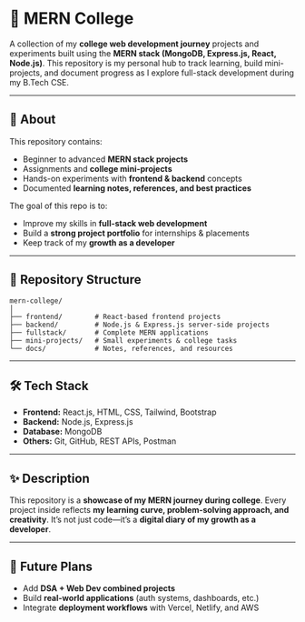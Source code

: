 # 📘 MERN College

A collection of my **college web development journey** projects and experiments built using the **MERN stack (MongoDB, Express.js, React, Node.js)**.
This repository is my personal hub to track learning, build mini-projects, and document progress as I explore full-stack development during my B.Tech CSE.

---

## 🚀 About

This repository contains:

* Beginner to advanced **MERN stack projects**
* Assignments and **college mini-projects**
* Hands-on experiments with **frontend & backend** concepts
* Documented **learning notes, references, and best practices**

The goal of this repo is to:

* Improve my skills in **full-stack web development**
* Build a **strong project portfolio** for internships & placements
* Keep track of my **growth as a developer**

---

## 📂 Repository Structure

```
mern-college/
│
├── frontend/        # React-based frontend projects
├── backend/         # Node.js & Express.js server-side projects
├── fullstack/       # Complete MERN applications
├── mini-projects/   # Small experiments & college tasks
└── docs/            # Notes, references, and resources
```

---

## 🛠️ Tech Stack

* **Frontend:** React.js, HTML, CSS, Tailwind, Bootstrap
* **Backend:** Node.js, Express.js
* **Database:** MongoDB
* **Others:** Git, GitHub, REST APIs, Postman

---

## ✨ Description

This repository is a **showcase of my MERN journey during college**.
Every project inside reflects **my learning curve, problem-solving approach, and creativity**. It’s not just code—it’s a **digital diary of my growth as a developer**.

---

## 📌 Future Plans

* Add **DSA + Web Dev combined projects**
* Build **real-world applications** (auth systems, dashboards, etc.)
* Integrate **deployment workflows** with Vercel, Netlify, and AWS
